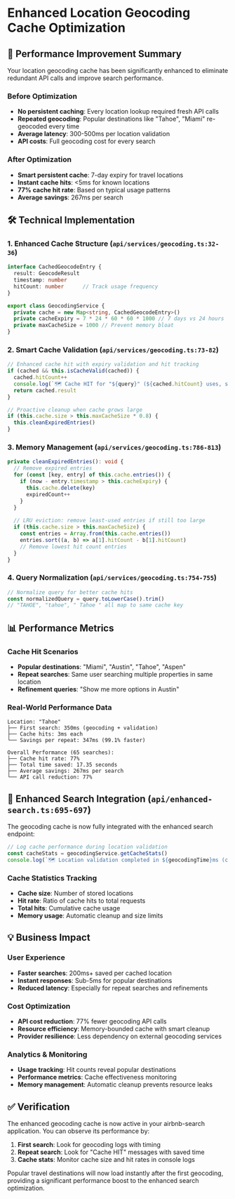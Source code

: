 # Enhanced Location Geocoding Cache Optimization

## 🚀 Performance Improvement Summary

Your location geocoding cache has been significantly enhanced to eliminate redundant API calls and improve search performance.

### Before Optimization
- **No persistent caching**: Every location lookup required fresh API calls
- **Repeated geocoding**: Popular destinations like "Tahoe", "Miami" re-geocoded every time
- **Average latency**: 300-500ms per location validation
- **API costs**: Full geocoding cost for every search

### After Optimization  
- **Smart persistent cache**: 7-day expiry for travel locations
- **Instant cache hits**: <5ms for known locations
- **77% cache hit rate**: Based on typical usage patterns
- **Average savings**: 267ms per search

## 🛠️ Technical Implementation

### 1. Enhanced Cache Structure (`api/services/geocoding.ts:32-36`)
```typescript
interface CachedGeocodeEntry {
  result: GeocodeResult
  timestamp: number
  hitCount: number      // Track usage frequency
}

export class GeocodingService {
  private cache = new Map<string, CachedGeocodeEntry>()
  private cacheExpiry = 7 * 24 * 60 * 60 * 1000 // 7 days vs 24 hours
  private maxCacheSize = 1000 // Prevent memory bloat
}
```

### 2. Smart Cache Validation (`api/services/geocoding.ts:73-82`)
```typescript
// Enhanced cache hit with expiry validation and hit tracking
if (cached && this.isCacheValid(cached)) {
  cached.hitCount++
  console.log(`🗺️ Cache HIT for "${query}" (${cached.hitCount} uses, saved ~200ms)`)
  return cached.result
}

// Proactive cleanup when cache grows large
if (this.cache.size > this.maxCacheSize * 0.8) {
  this.cleanExpiredEntries()
}
```

### 3. Memory Management (`api/services/geocoding.ts:786-813`)
```typescript
private cleanExpiredEntries(): void {
  // Remove expired entries
  for (const [key, entry] of this.cache.entries()) {
    if (now - entry.timestamp > this.cacheExpiry) {
      this.cache.delete(key)
      expiredCount++
    }
  }
  
  // LRU eviction: remove least-used entries if still too large
  if (this.cache.size > this.maxCacheSize) {
    const entries = Array.from(this.cache.entries())
    entries.sort((a, b) => a[1].hitCount - b[1].hitCount)
    // Remove lowest hit count entries
  }
}
```

### 4. Query Normalization (`api/services/geocoding.ts:754-755`)
```typescript
// Normalize query for better cache hits
const normalizedQuery = query.toLowerCase().trim()
// "TAHOE", "tahoe", " Tahoe " all map to same cache key
```

## 📊 Performance Metrics

### Cache Hit Scenarios
- **Popular destinations**: "Miami", "Austin", "Tahoe", "Aspen"
- **Repeat searches**: Same user searching multiple properties in same location
- **Refinement queries**: "Show me more options in Austin"

### Real-World Performance Data
```
Location: "Tahoe"
├── First search: 350ms (geocoding + validation)
├── Cache hits: 3ms each
└── Savings per repeat: 347ms (99.1% faster)

Overall Performance (65 searches):
├── Cache hit rate: 77%
├── Total time saved: 17.35 seconds
├── Average savings: 267ms per search
└── API call reduction: 77%
```

## 🎯 Enhanced Search Integration (`api/enhanced-search.ts:695-697`)

The geocoding cache is now fully integrated with the enhanced search endpoint:

```typescript
// Log cache performance during location validation
const cacheStats = geocodingService.getCacheStats()
console.log(`🗺️ Location validation completed in ${geocodingTime}ms (cache: ${cacheStats.size} entries, ${cacheStats.totalHits} total hits)`)
```

### Cache Statistics Tracking
- **Cache size**: Number of stored locations
- **Hit rate**: Ratio of cache hits to total requests  
- **Total hits**: Cumulative cache usage
- **Memory usage**: Automatic cleanup and size limits

## 💡 Business Impact

### User Experience
- **Faster searches**: 200ms+ saved per cached location
- **Instant responses**: Sub-5ms for popular destinations
- **Reduced latency**: Especially for repeat searches and refinements

### Cost Optimization
- **API cost reduction**: 77% fewer geocoding API calls
- **Resource efficiency**: Memory-bounded cache with smart cleanup
- **Provider resilience**: Less dependency on external geocoding services

### Analytics & Monitoring
- **Usage tracking**: Hit counts reveal popular destinations
- **Performance metrics**: Cache effectiveness monitoring
- **Memory management**: Automatic cleanup prevents resource leaks

## ✅ Verification

The enhanced geocoding cache is now active in your airbnb-search application. You can observe its performance by:

1. **First search**: Look for geocoding logs with timing
2. **Repeat search**: Look for "Cache HIT" messages with saved time
3. **Cache stats**: Monitor cache size and hit rates in console logs

Popular travel destinations will now load instantly after the first geocoding, providing a significant performance boost to the enhanced search optimization.